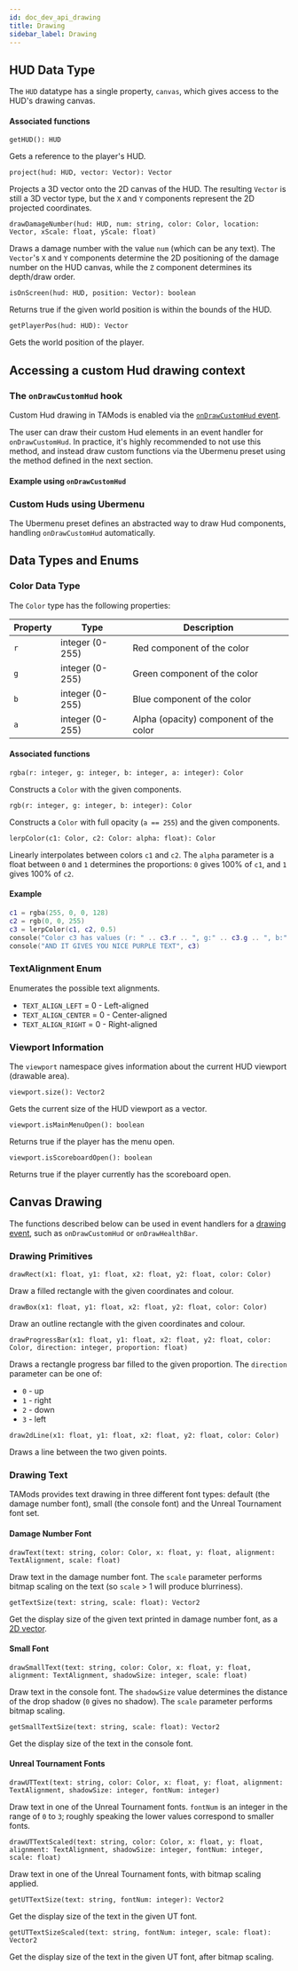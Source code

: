```yaml
---
id: doc_dev_api_drawing
title: Drawing
sidebar_label: Drawing
---
```


## HUD Data Type

The `HUD` datatype has a single property, `canvas`, which gives access to the HUD's drawing canvas.

#### Associated functions

`getHUD(): HUD`

Gets a reference to the player's HUD.

`project(hud: HUD, vector: Vector): Vector`

Projects a 3D vector onto the 2D canvas of the HUD. The resulting `Vector` is still a 3D vector type, but the `X` and `Y` components represent the 2D projected coordinates.

`drawDamageNumber(hud: HUD, num: string, color: Color, location: Vector, xScale: float, yScale: float)`

Draws a damage number with the value `num` (which can be any text). The `Vector`'s `X` and `Y` components determine the 2D positioning of the damage number on the HUD canvas, while the `Z` component determines its depth/draw order.

`isOnScreen(hud: HUD, position: Vector): boolean`

Returns true if the given world position is within the bounds of the HUD.

`getPlayerPos(hud: HUD): Vector`

Gets the world position of the player.

## Accessing a custom Hud drawing context

### The `onDrawCustomHud` hook

Custom Hud drawing in TAMods is enabled via the [`onDrawCustomHud` event](doc_dev_api_events.md#ondrawcustomhud).

The user can draw their custom Hud elements in an event handler for `onDrawCustomHud`. In practice, it's highly recommended to not use this method, and instead draw custom functions via the Ubermenu preset using the method defined in the next section.

#### Example using `onDrawCustomHud`

### Custom Huds using Ubermenu

The Ubermenu preset defines an abstracted way to draw Hud components, handling `onDrawCustomHud` automatically.

<HUD MODULES>

## Data Types and Enums

### Color Data Type

The `Color` type has the following properties:

| Property | Type            | Description                            |
|----------|-----------------|----------------------------------------|
| `r`      | integer (0-255) | Red component of the color             |
| `g`      | integer (0-255) | Green component of the color           |
| `b`      | integer (0-255) | Blue component of the color            |
| `a`      | integer (0-255) | Alpha (opacity) component of the color |

#### Associated functions

`rgba(r: integer, g: integer, b: integer, a: integer): Color`

Constructs a `Color` with the given components.

`rgb(r: integer, g: integer, b: integer): Color`

Constructs a `Color` with full opacity (`a == 255`) and the given components.

`lerpColor(c1: Color, c2: Color: alpha: float): Color`

Linearly interpolates between colors `c1` and `c2`. The `alpha` parameter is a float between `0` and `1` determines the proportions: `0` gives 100% of `c1`, and `1` gives 100% of `c2`.

#### Example

```lua
c1 = rgba(255, 0, 0, 128)
c2 = rgb(0, 0, 255)
c3 = lerpColor(c1, c2, 0.5)
console("Color c3 has values (r: " .. c3.r .. ", g:" .. c3.g .. ", b:" .. c3.b .. ", a:" .. c3.a .. ")")
console("AND IT GIVES YOU NICE PURPLE TEXT", c3)
```

### TextAlignment Enum

Enumerates the possible text alignments.

- `TEXT_ALIGN_LEFT` = 0 - Left-aligned
- `TEXT_ALIGN_CENTER` = 0 - Center-aligned
- `TEXT_ALIGN_RIGHT` = 0 - Right-aligned

### Viewport Information

The `viewport` namespace gives information about the current HUD viewport (drawable area).

`viewport.size(): Vector2`

Gets the current size of the HUD viewport as a vector.

`viewport.isMainMenuOpen(): boolean`

Returns true if the player has the menu open.

`viewport.isScoreboardOpen(): boolean`

Returns true if the player currently has the scoreboard open.

## Canvas Drawing

The functions described below can be used in event handlers for a [drawing event](doc_dev_api_events.md#available-event-handlers), such as `onDrawCustomHud` or `onDrawHealthBar`.

### Drawing Primitives

`drawRect(x1: float, y1: float, x2: float, y2: float, color: Color)`

Draw a filled rectangle with the given coordinates and colour.

`drawBox(x1: float, y1: float, x2: float, y2: float, color: Color)`

Draw an outline rectangle with the given coordinates and colour.

`drawProgressBar(x1: float, y1: float, x2: float, y2: float, color: Color, direction: integer, proportion: float)`

Draws a rectangle progress bar filled to the given proportion. The `direction` parameter can be one of:

- `0` - up
- `1` - right
- `2` - down
- `3` - left

`draw2dLine(x1: float, y1: float, x2: float, y2: float, color: Color)`

Draws a line between the two given points.

### Drawing Text

TAMods provides text drawing in three different font types: default (the damage number font), small (the console font) and the Unreal Tournament font set.

#### Damage Number Font

`drawText(text: string, color: Color, x: float, y: float, alignment: TextAlignment, scale: float)`

Draw text in the damage number font. The `scale` parameter performs bitmap scaling on the text (so `scale` > 1 will produce blurriness).

`getTextSize(text: string, scale: float): Vector2`

Get the display size of the given text printed in damage number font, as a [2D vector](doc_dev_api_datatypes.md#vector2).

#### Small Font

`drawSmallText(text: string, color: Color, x: float, y: float, alignment: TextAlignment, shadowSize: integer, scale: float)`

Draw text in the console font. The `shadowSize` value determines the distance of the drop shadow (`0` gives no shadow). The `scale` parameter performs bitmap scaling.

`getSmallTextSize(text: string, scale: float): Vector2`

Get the display size of the text in the console font.

#### Unreal Tournament Fonts

`drawUTText(text: string, color: Color, x: float, y: float, alignment: TextAlignment, shadowSize: integer, fontNum: integer)`

Draw text in one of the Unreal Tournament fonts. `fontNum` is an integer in the range of `0` to `3`; roughly speaking the lower values correspond to smaller fonts.

`drawUTTextScaled(text: string, color: Color, x: float, y: float, alignment: TextAlignment, shadowSize: integer, fontNum: integer, scale: float)`

Draw text in one of the Unreal Tournament fonts, with bitmap scaling applied.

`getUTTextSize(text: string, fontNum: integer): Vector2`

Get the display size of the text in the given UT font.

`getUTTextSizeScaled(text: string, fontNum: integer, scale: float): Vector2`

Get the display size of the text in the given UT font, after bitmap scaling.
